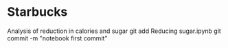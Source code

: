 # Starbucks
Analysis of reduction in calories and sugar
git add Reducing sugar.ipynb
git commit -m "notebook first commit"
